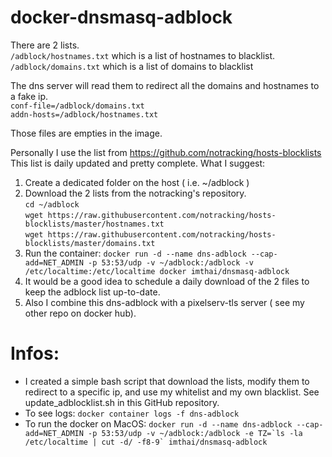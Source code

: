 # docker-dnsmasq-adblock


There are 2 lists.  
`/adblock/hostnames.txt` which is a list of hostnames to blacklist.  
`/adblock/domains.txt` which is a list of domains to blacklist

The dns server will read them to redirect all the domains and hostnames to a fake ip.  
`conf-file=/adblock/domains.txt`  
`addn-hosts=/adblock/hostnames.txt`

Those files are empties in the image. 

Personally I use the list from https://github.com/notracking/hosts-blocklists
This list is daily updated and pretty complete.
What I suggest:
1. Create a dedicated folder on the host ( i.e. ~/adblock )
2. Download the 2 lists from the notracking's repository.  
`cd ~/adblock`  
`wget https://raw.githubusercontent.com/notracking/hosts-blocklists/master/hostnames.txt`  
`wget https://raw.githubusercontent.com/notracking/hosts-blocklists/master/domains.txt`
3. Run the container: `docker run -d --name dns-adblock --cap-add=NET_ADMIN -p 53:53/udp -v ~/adblock:/adblock -v /etc/localtime:/etc/localtime docker imthai/dnsmasq-adblock`
4. It would be a good idea to schedule a daily download of the 2 files to keep the adblock list up-to-date.
5. Also I combine this dns-adblock with a pixelserv-tls server ( see my other repo on docker hub). 


# Infos:
* I created a simple bash script that download the lists, modify them to redirect to a specific ip, and use my whitelist and my own blacklist. See update_adblocklist.sh in this GitHub repository.
* To see logs: `docker container logs -f dns-adblock `
* To run the docker on MacOS:
``docker run -d --name dns-adblock --cap-add=NET_ADMIN -p 53:53/udp -v ~/adblock:/adblock -e TZ=`ls -la /etc/localtime | cut -d/ -f8-9` imthai/dnsmasq-adblock``
